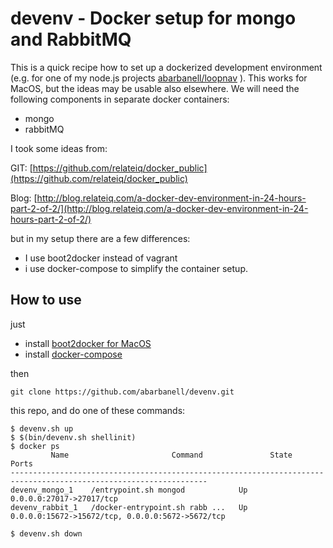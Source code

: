 # devenv - Docker setup for mongo and RabbitMQ

This is a quick recipe how to set up a dockerized development environment 
(e.g. for one of my node.js projects
[abarbanell/loopnav](https://github.com/abarbanell/loopnav) ).  This
works for MacOS, but the ideas may be usable also elsewhere.  We
will need the following components in separate docker containers:

- mongo
- rabbitMQ

I took some ideas from:

GIT: [https://github.com/relateiq/docker_public](https://github.com/relateiq/docker_public)

Blog: [http://blog.relateiq.com/a-docker-dev-environment-in-24-hours-part-2-of-2/](http://blog.relateiq.com/a-docker-dev-environment-in-24-hours-part-2-of-2/)

but in my setup there are  a few differences: 
- I use boot2docker instead of vagrant
- i use docker-compose to simplify the container setup.

## How to use

just

- install [boot2docker for MacOS](https://docs.docker.com/installation/mac/) 
- install [docker-compose](https://docs.docker.com/compose/install/)


then


```
git clone https://github.com/abarbanell/devenv.git
```
this repo, and do one of these commands: 

```
$ devenv.sh up
$ $(bin/devenv.sh shellinit)
$ docker ps
         Name                       Command               State                        Ports                       
------------------------------------------------------------------------------------------------------------------
devenv_mongo_1    /entrypoint.sh mongod            Up      0.0.0.0:27017->27017/tcp                         
devenv_rabbit_1   /docker-entrypoint.sh rabb ...   Up      0.0.0.0:15672->15672/tcp, 0.0.0.0:5672->5672/tcp 

$ devenv.sh down


```


